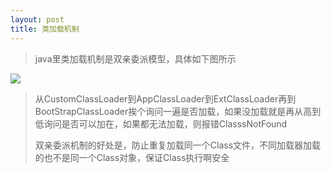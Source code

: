 ```yaml
---
layout: post
title: 类加载机制
---
```


> java里类加载机制是双亲委派模型，具体如下图所示

![](..\pictures\双亲委派.png)

> 从CustomClassLoader到AppClassLoader到ExtClassLoader再到BootStrapClassLoader挨个询问一遍是否加载，如果没加载就是再从高到低询问是否可以加在，如果都无法加载，则报错ClasssNotFound
>
> 双亲委派机制的好处是，防止重复加载同一个Class文件，不同加载器加载的也不是同一个Class对象，保证Class执行啊安全

